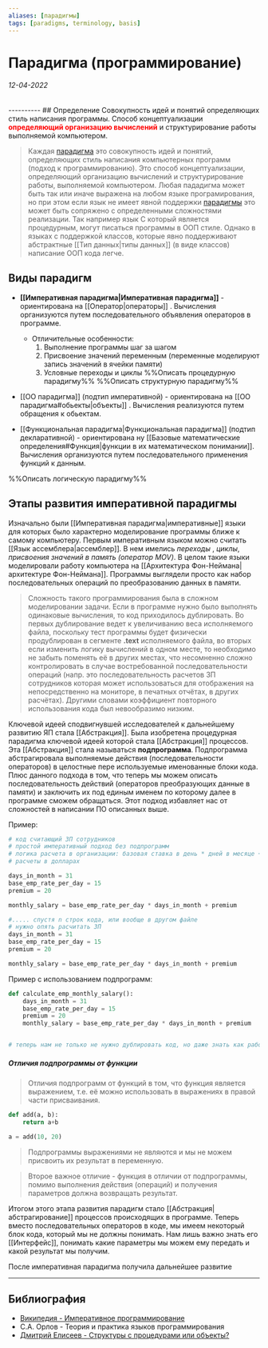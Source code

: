 ```yaml
---
aliases: [парадигмы]
tags: [paradigms, terminology, basis]
---
```

# Парадигма (программирование)
<h6>12-04-2022</h6>
----------
## Определение
Совокупность идей и понятий определяющих стиль написания программы. Способ концептуализации <b style="color: red">определяющий организацию вычислений</b> и структурирование работы выполняемой компьютером.

>Каждая [парадигма](app://obsidian.md/%D0%BF%D0%B0%D1%80%D0%B0%D0%B4%D0%B8%D0%B3%D0%BC%D0%B0) это совокупность идей и понятий, определяющих стиль написания компьютерных программ (подход к программированию). Это способ концептуализации, определяющий организацию вычислений и структурирование работы, выполняемой компьютером. Любая пададигма может быть так или иначе выражена на любом языке програмирования, но при этом если язык не имеет явной поддержки [парадигмы](app://obsidian.md/%D0%9F%D0%B0%D1%80%D0%B0%D0%B4%D0%B8%D0%B3%D0%BC%D0%B0) это может быть сопряжено с определенными сложностями реализации. Так например язык С который является процедурным, могут писаться программы в ООП стиле. Однако в языках с поддержкой классов, которые явно поддерживают абстрактные [[Тип данных|типы данных]] (в виде классов) написание ООП кода легче.


## Виды парадигм
- **[[Императивная парадигма|Императивная парадигма]]** - ориентирована на [[Оператор|операторы]] . Вычисления организуются путем последовательного объявления операторов в программе.
	- Отличительные особенности:
	  1. Выполнение программы шаг за шагом
	  2. Присвоение значений переменным (переменные моделируют запись значений в ячейки памяти)
	  3. Условные переходы и циклы
%%Описать процедурную парадигму%%
%%Описать структурную парадигму%%
- [[ОО парадигма]] (подтип императивной) - ориентирована на [[ОО парадигма#обьекты|объекты]] . Вычисления реализуются путем обращения к обьектам.

- [[Функциональная парадигма|Функциональная парадигма]] (подтип декларативной) - ориентирована ну [[Базовые математические определения#Функция|функции в их математическом понимании]]. Вычисления организуются путем последовательного применения функций к данным.


%%Описать логическую парадигму%%

## Этапы развития императивной парадигмы
Изначально были [[Императивная парадигма|императивные]] языки для которых было характерно моделирование программы ближе к самому компьютеру. Первым императивным языком можно считать [[Язык ассемблера|ассемблер]]. В нем имелись _переходы_ , _циклы_, _присвоения значений в память (оператор MOV)_. В целом такие языки моделировали работу компьютера на [[Архитектура Фон-Неймана|архитектуре Фон-Неймана]]. Программы выглядели просто как набор последовательных операций по преобразованию данных в памяти.  
> Сложность такого программирования была в сложном моделировании задачи. 
> Если в программе нужно было выполнять одинаковые вычисления, то код приходилось дублировать. Во первых дублирование ведет к увеличиванию веса исполняемого файла, поскольку тест программы будет физически продублирован в сегменте **.text** исполняемого файла, во вторых  если изменить логику вычислений в одном месте, то необходимо не забыть поменять её в других местах, что несомненно сложно контролировать в случае востребованной последовательности операций (напр. это последовательность расчетов ЗП сотрудников которая может использоваться для отображения на непосредственно на мониторе, в печатных отчётах, в других расчётах). Другими словами коэффициент повторного использования кода был невообразимо низким.

Ключевой идеей сподвигнувшей исследователей к дальнейшему развитию ЯП  стала [[Абстракция]]. Была изобретена процедурная парадигма ключевой идеей которой стала [[Абстракция]] процессов. Эта [[Абстракция]] стала называться **подпрограмма**. Подпрограмма абстрагировала выполняемые действия  (последовательности операторов) в целостные пере используемые именованные блоки кода. Плюс данного подхода в том, что теперь мы можем описать последовательность действий (операторов преобразующих данные в памяти) и заключить их под единым именем по которому далее в программе сможем обращаться. Этот подход избавляет нас от сложностей в написании ПО описанных выше.

Пример:
```python
# код считающий ЗП сотрудников
# простой императивный подход без подпрограмм
# логика расчета в организации: базовая ставка в день * дней в месяце + премия = сколько нужно перевести сотруднику на РС в банке
# расчеты в долларах

days_in_month = 31
base_emp_rate_per_day = 15
premium = 20

monthly_salary = base_emp_rate_per_day * days_in_month + premium

#..... спустя n строк кода, или вообще в другом файле
# нужно опять расчитать ЗП
days_in_month = 31
base_emp_rate_per_day = 15
premium = 20

monthly_salary = base_emp_rate_per_day * days_in_month + premium
```
Пример с использованием подпрограмм:
```python
def calculate_emp_monthly_salary():
	days_in_month = 31
	base_emp_rate_per_day = 15
	premium = 20
	monthly_salary = base_emp_rate_per_day * days_in_month + premium


# теперь нам не только не нужно дублировать код, но даже знать как работает текущий. У нас есть просто интерфейс в виде имени calculate_emp_monthly_salary и мы знаем, что если мы вызовем это имя оно посчитаем нам ЗП сотрудника
```

##### Отличия подпрограммы от функции
> Отличия подпрограмм от функций в том, что функция является выражением, т.е. её можно использовать в выражениях в правой части присваивания.

```python
def add(a, b):
	return a+b

a = add(10, 20)
```
> Подпрограммы выражениями не являются и мы не можем присвоить их результат в переменную.

>Второе важное отличие - функция в отличии от подпрограммы, помимо выполнения действия (операций) и получения параметров должна возвращать результат.

Итогом этого этапа развития парадигм стало [[Абстракция|абстрагирование]] процессов происходящих в программе. Теперь вместо последовательных операторов в коде, мы имеем некоторый блок кода, который мы не должны понимать. Нам лишь важно знать его [[Интерфейс]], понимать какие параметры мы можем ему передать и какой результат мы получим.

После императивная парадигма получила дальнейшее развитие 



---
## Библиография
- [Википедия - Императивное программирование](https://ru.wikipedia.org/wiki/%D0%98%D0%BC%D0%BF%D0%B5%D1%80%D0%B0%D1%82%D0%B8%D0%B2%D0%BD%D0%BE%D0%B5_%D0%BF%D1%80%D0%BE%D0%B3%D1%80%D0%B0%D0%BC%D0%BC%D0%B8%D1%80%D0%BE%D0%B2%D0%B0%D0%BD%D0%B8%D0%B5)
- С.А. Орлов - Теория и практика языков программирования
- [Дмитрий Елисеев - Структуры с процедурами или объекты?](https://elisdn.ru/blog/142/structs-or-objects)
